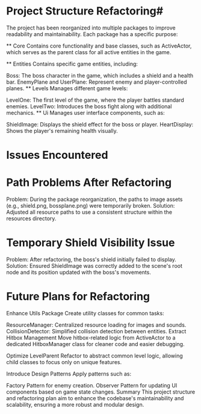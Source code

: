 # Project Structure Refactoring#
The project has been reorganized into multiple packages to improve readability and maintainability. Each package has a specific purpose:

** Core
Contains core functionality and base classes, such as ActiveActor, which serves as the parent class for all active entities in the game.

** Entities
Contains specific game entities, including:

Boss: The boss character in the game, which includes a shield and a health bar.
EnemyPlane and UserPlane: Represent enemy and player-controlled planes.
** Levels
Manages different game levels:

LevelOne: The first level of the game, where the player battles standard enemies.
LevelTwo: Introduces the boss fight along with additional mechanics.
** Ui
Manages user interface components, such as:

ShieldImage: Displays the shield effect for the boss or player.
HeartDisplay: Shows the player's remaining health visually.
# Issues Encountered
# Path Problems After Refactoring
Problem: During the package reorganization, the paths to image assets (e.g., shield.png, bossplane.png) were temporarily broken.
Solution: Adjusted all resource paths to use a consistent structure within the resources directory.
# Temporary Shield Visibility Issue
Problem: After refactoring, the boss's shield initially failed to display.
Solution: Ensured ShieldImage was correctly added to the scene's root node and its position updated with the boss's movements.
# Future Plans for Refactoring
Enhance Utils Package
Create utility classes for common tasks:

ResourceManager: Centralized resource loading for images and sounds.
CollisionDetector: Simplified collision detection between entities.
Extract Hitbox Management
Move hitbox-related logic from ActiveActor to a dedicated HitboxManager class for cleaner code and easier debugging.

Optimize LevelParent
Refactor to abstract common level logic, allowing child classes to focus only on unique features.

Introduce Design Patterns
Apply patterns such as:

Factory Pattern for enemy creation.
Observer Pattern for updating UI components based on game state changes.
Summary
This project structure and refactoring plan aim to enhance the codebase's maintainability and scalability, ensuring a more robust and modular design.
